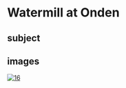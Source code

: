 # Watermill at Onden

## subject

## images

[![16](https://upload.wikimedia.org/wikipedia/commons/thumb/3/3b/Watermill_at_Onden.jpg/290px-Watermill_at_Onden.jpg)]((https://en.wikipedia.org/wiki/File:Watermill_at_Onden.jpg))
